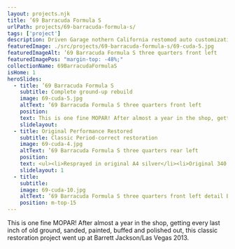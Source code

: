 ```yaml
---
layout: projects.njk
title: ’69 Barracuda Formula S
urlPath: projects/69-barracuda-formula-s/
tags: ['project']
description: Driven Garage nothern California restomod auto customization and repair shop
featuredImage: ./src/projects/69-barracuda-formula-s/69-cuda-5.jpg
featuredImageAlt: ’69 Barracuda Formula S three quarters front left
featuredImagePos: "margin-top: -48%;"
collectionName: 69BarracudaFormulaS
isHome: 1
heroSlides:
  - title: ’69 Barracuda Formula S
    subtitle: Complete ground-up rebuild
    image: 69-cuda-5.jpg
    altText: ’69 Barracuda Formula S three quarters front left
    position: 
    text: This is one fine MOPAR! After almost a year in the shop, getting every last inch of old ground, sanded, painted, buffed and polished out, this classic restoration project went up at Barrett Jackson/Las Vegas 2013.
    slidelayout:
  - title: Original Performance Restored
    subtitle: Classic Period-correct restoration
    image: 69-cuda-4.jpg
    altText: ’69 Barracuda Formula S three quarters rear left
    position: 
    text: <ul><li>Resprayed in original A4 silver</li><li>Original 340 engine</li><li>Original 4-speed transmission w/Hurst shifter</li><li>Original 8 ¾” Sure-Grip rear end</li><li>Every nut and bolt on this car was touched</li><li>Period-correct restoration using NOS parts wherever possible</li><li>High-quality aftermarket parts when needed</li></ul>
    slidelayout: 1
  - title: 
    subtitle: 
    image: 69-cuda-10.jpg
    altText: ’69 Barracuda Formula S three quarters front left detail Barracuda badge
    position: m-top-15
---
```



This is one fine MOPAR! After almost a year in the shop, getting every last inch of old ground, sanded, painted, buffed and polished out, this classic restoration project went up at Barrett Jackson/Las Vegas 2013.
